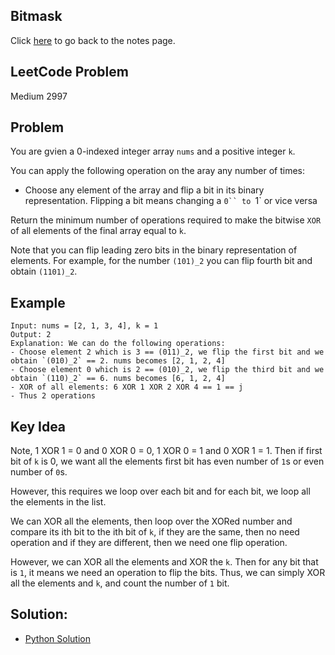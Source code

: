 ## Bitmask
Click [here](../notes.md) to go back to the notes page.

## LeetCode Problem
Medium 2997

## Problem
You are gvien a 0-indexed integer array `nums` and a positive integer `k`.

You can apply the following operation on the aray any number of times:
- Choose any element of the array and flip a bit in its binary representation. Flipping a bit means changing a `0`` to `1` or vice versa

Return the minimum number of operations required to make the bitwise `XOR` of all elements of the final array equal to `k`.

Note that you can flip leading zero bits in the binary representation of elements. For example, for the number `(101)_2` you can flip fourth bit and obtain `(1101)_2`.

## Example
```
Input: nums = [2, 1, 3, 4], k = 1
Output: 2
Explanation: We can do the following operations:
- Choose element 2 which is 3 == (011)_2, we flip the first bit and we obtain `(010)_2` == 2. nums becomes [2, 1, 2, 4]
- Choose element 0 which is 2 == (010)_2, we flip the third bit and we obtain `(110)_2` == 6. nums becomes [6, 1, 2, 4]
- XOR of all elements: 6 XOR 1 XOR 2 XOR 4 == 1 == j
- Thus 2 operations
```

## Key Idea
Note, 1 XOR 1 = 0 and 0 XOR 0 = 0, 1 XOR 0 = 1 and 0 XOR 1 = 1. Then if first bit of `k` is 0, we want all the elements first bit has even number of `1`s or even number of `0`s.

However, this requires we loop over each bit and for each bit, we loop all the elements in the list.

We can XOR all the elements, then loop over the XORed number and compare its ith bit to the ith bit of `k`, if they are the same, then no need operation and if they are different, then we need one flip operation.

However, we can XOR all the elements and XOR the `k`. Then for any bit that is `1`, it means we need an operation to flip the bits. Thus, we can simply XOR all the elements and `k`, and count the number of `1` bit.

## Solution:
- [Python Solution](./solution.py)